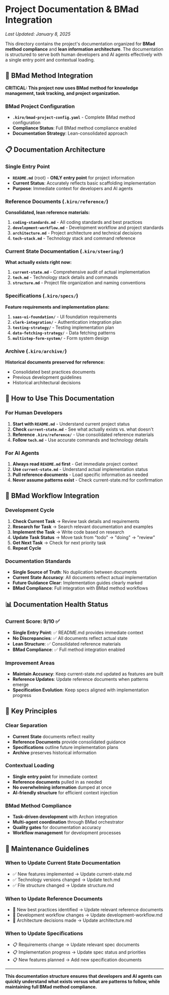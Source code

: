 # Project Documentation & BMad Integration

_Last Updated: January 8, 2025_

This directory contains the project's documentation organized for **BMad method compliance** and **lean information architecture**. The documentation is structured to serve both human developers and AI agents effectively with a single entry point and contextual loading.

## 🎯 **BMad Method Integration**

**CRITICAL: This project now uses BMad method for knowledge management, task tracking, and project organization.**

### **BMad Project Configuration**
- **`.kiro/bmad-project-config.yaml`** - Complete BMad method configuration
- **Compliance Status**: Full BMad method compliance enabled
- **Documentation Strategy**: Lean-consolidated approach

## 📋 **Documentation Architecture**

### **Single Entry Point**
- **`README.md`** (root) - **ONLY entry point** for project information
- **Current Status**: Accurately reflects basic scaffolding implementation
- **Purpose**: Immediate context for developers and AI agents

### **Reference Documents** (`.kiro/reference/`)
**Consolidated, lean reference materials:**

1. **`coding-standards.md`** - All coding standards and best practices
2. **`development-workflow.md`** - Development workflow and project standards  
3. **`architecture.md`** - Project architecture and technical decisions
4. **`tech-stack.md`** - Technology stack and command reference

### **Current State Documentation** (`.kiro/steering/`)
**What actually exists right now:**

1. **`current-state.md`** - Comprehensive audit of actual implementation
2. **`tech.md`** - Technology stack details and commands
3. **`structure.md`** - Project file organization and naming conventions

### **Specifications** (`.kiro/specs/`)
**Feature requirements and implementation plans:**

1. **`saas-ui-foundation/`** - UI foundation requirements
2. **`clerk-integration/`** - Authentication integration plan
3. **`testing-strategy/`** - Testing implementation plan
4. **`data-fetching-strategy/`** - Data fetching patterns
5. **`multistep-form-system/`** - Form system design

### **Archive** (`.kiro/archive/`)
**Historical documents preserved for reference:**

- Consolidated best practices documents
- Previous development guidelines
- Historical architectural decisions

## 🚀 **How to Use This Documentation**

### **For Human Developers**

1. **Start with `README.md`** - Understand current project status
2. **Check `current-state.md`** - See what actually exists vs. what doesn't
3. **Reference `.kiro/reference/`** - Use consolidated reference materials
4. **Follow `tech.md`** - Use accurate commands and technology details

### **For AI Agents**

1. **Always read `README.md` first** - Get immediate project context
2. **Use `current-state.md`** - Understand actual implementation status
3. **Pull reference documents** - Load specific information as needed
4. **Never assume patterns exist** - Check current-state.md for confirmation

## 🔄 **BMad Workflow Integration**

### **Development Cycle**
1. **Check Current Task** → Review task details and requirements
2. **Research for Task** → Search relevant documentation and examples
3. **Implement the Task** → Write code based on research
4. **Update Task Status** → Move task from "todo" → "doing" → "review"
5. **Get Next Task** → Check for next priority task
6. **Repeat Cycle**

### **Documentation Standards**
- **Single Source of Truth**: No duplication between documents
- **Current State Accuracy**: All documents reflect actual implementation
- **Future Guidance Clear**: Implementation guides clearly marked
- **BMad Compliance**: Full integration with BMad method workflows

## 📊 **Documentation Health Status**

### **Current Score: 9/10** ✅
- **Single Entry Point**: ✅ README.md provides immediate context
- **No Discrepancies**: ✅ All documents reflect actual state
- **Lean Structure**: ✅ Consolidated reference materials
- **BMad Compliance**: ✅ Full method integration enabled

### **Improvement Areas**
- **Maintain Accuracy**: Keep current-state.md updated as features are built
- **Reference Updates**: Update reference documents when patterns emerge
- **Specification Evolution**: Keep specs aligned with implementation progress

## 🎯 **Key Principles**

### **Clear Separation**
- **Current State** documents reflect reality
- **Reference Documents** provide consolidated guidance
- **Specifications** outline future implementation plans
- **Archive** preserves historical information

### **Contextual Loading**
- **Single entry point** for immediate context
- **Reference documents** pulled in as needed
- **No overwhelming information** dumped at once
- **AI-friendly structure** for efficient context injection

### **BMad Method Compliance**
- **Task-driven development** with Archon integration
- **Multi-agent coordination** through BMad orchestrator
- **Quality gates** for documentation accuracy
- **Workflow management** for development processes

## 📝 **Maintenance Guidelines**

### **When to Update Current State Documentation**
- ✅ New features implemented → Update current-state.md
- ✅ Technology versions changed → Update tech.md
- ✅ File structure changed → Update structure.md

### **When to Update Reference Documents**
- 🔄 New best practices identified → Update relevant reference documents
- 🔄 Development workflow changes → Update development-workflow.md
- 🔄 Architecture decisions made → Update architecture.md

### **When to Update Specifications**
- 📋 Requirements change → Update relevant spec documents
- 📋 Implementation progress → Update spec status and priorities
- 📋 New features planned → Add new specification documents

---

**This documentation structure ensures that developers and AI agents can quickly understand what exists versus what are patterns to follow, while maintaining full BMad method compliance.**
